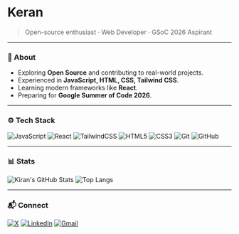 # Keran

> Open-source enthusiast · Web Developer · GSoC 2026 Aspirant

---

### 🧭 About
- Exploring **Open Source** and contributing to real-world projects.
- Experienced in **JavaScript, HTML, CSS, Tailwind CSS**.
- Learning modern frameworks like **React**.
- Preparing for **Google Summer of Code 2026**.

---

### ⚙️ Tech Stack
![JavaScript](https://img.shields.io/badge/JavaScript-F7DF1E?logo=javascript&logoColor=000)
![React](https://img.shields.io/badge/React-20232A?logo=react&logoColor=61DAFB)
![TailwindCSS](https://img.shields.io/badge/Tailwind_CSS-38B2AC?logo=tailwind-css&logoColor=white)
![HTML5](https://img.shields.io/badge/HTML5-E34F26?logo=html5&logoColor=white)
![CSS3](https://img.shields.io/badge/CSS3-1572B6?logo=css3&logoColor=white)
![Git](https://img.shields.io/badge/Git-F05032?logo=git&logoColor=white)
![GitHub](https://img.shields.io/badge/GitHub-181717?logo=github&logoColor=white)

---

### 📊 Stats
![Kiran's GitHub Stats](https://github-readme-stats.vercel.app/api?username=keranbyge&show_icons=true&theme=github_dark)
![Top Langs](https://github-readme-stats.vercel.app/api/top-langs/?username=keranbyge&layout=compact&theme=github_dark)

---

### 📬 Connect
[![X](https://img.shields.io/badge/X_(Twitter)-000000?logo=x&logoColor=white)](https://x.com/keranbyge)
[![LinkedIn](https://img.shields.io/badge/LinkedIn-0A66C2?logo=linkedin&logoColor=white)](https://linkedin.com/in/sai-kiran-32316932b)
[![Gmail](https://img.shields.io/badge/Email-D14836?logo=gmail&logoColor=white)](mailto:sunkusaikiran@gmail.com)
